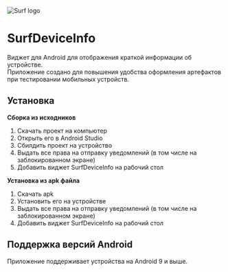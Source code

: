 ![Surf logo](https://surf.ru/wp-content/themes/surf/assets/img/logo.svg)
# SurfDeviceInfo
Виджет для Android для отображения краткой информации об устройстве.  
Приложение создано для повышения удобства оформления артефактов при тестировании мобильных устройств. 

## Установка
**Сборка из исходников**
1. Скачать проект на компьютер
2. Открыть его в Android Studio
3. Сбилдить проект на устройство
4. Выдать все права на отправку уведомлений (в том числе на заблокированном экране)
5. Добавить виджет SurfDeviceInfo на рабочий стол

**Установка из apk файла**
1. Скачать apk
2. Установить его на устройстве
3. Выдать все права на отправку уведомлений (в том числе на заблокированном экране)
4. Добавить виджет SurfDeviceInfo на рабочий стол

## Поддержка версий Android
Приложение поддерживает устройства на Android 9 и выше.
